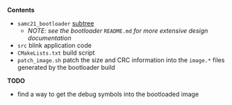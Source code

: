 **Contents**

* `samc21_bootloader` [subtree](https://github.com/benjaminjnoack/samc21_bootloader)
    * _NOTE: see the bootloader_ `README.md` _for more extensive design documentation_
* `src` blink application code
* `CMakeLists.txt` build script
* `patch_image.sh` patch the size and CRC information into the `image.*` files
generated by the bootloader build

**TODO**

* find a way to get the debug symbols into the bootloaded image
 